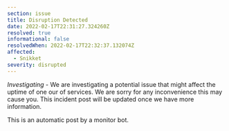 ```yaml
---
section: issue
title: Disruption Detected
date: 2022-02-17T22:31:27.324260Z
resolved: true
informational: false
resolvedWhen: 2022-02-17T22:32:37.132074Z
affected:
  - Snikket
severity: disrupted
---
```

*Investigating* - We are investigating a potential issue that might affect the uptime of one our of services. We are sorry for any inconvenience this may cause you. This incident post will be updated once we have more information.

This is an automatic post by a monitor bot.
        